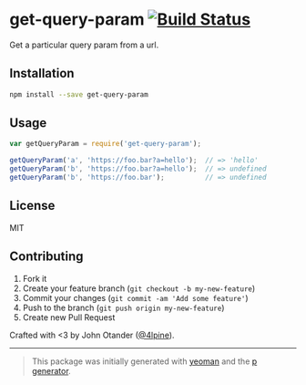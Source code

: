 # get-query-param [![Build Status](https://secure.travis-ci.org/johnotander/get-query-param.png?branch=master)](https://travis-ci.org/johnotander/get-query-param)

Get a particular query param from a url.

## Installation

```bash
npm install --save get-query-param
```

## Usage

```javascript
var getQueryParam = require('get-query-param');

getQueryParam('a', 'https://foo.bar?a=hello');  // => 'hello'
getQueryParam('b', 'https://foo.bar?a=hello');  // => undefined
getQueryParam('b', 'https://foo.bar');          // => undefined
```

## License

MIT

## Contributing

1. Fork it
2. Create your feature branch (`git checkout -b my-new-feature`)
3. Commit your changes (`git commit -am 'Add some feature'`)
4. Push to the branch (`git push origin my-new-feature`)
5. Create new Pull Request

Crafted with <3 by John Otander ([@4lpine](https://twitter.com/4lpine)).

***

> This package was initially generated with [yeoman](http://yeoman.io) and the [p generator](https://github.com/johnotander/generator-p.git).
